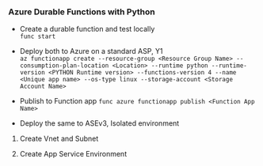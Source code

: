 ### Azure Durable Functions with Python

- Create a durable function and test locally  
`func start`

- Deploy both to Azure on a standard ASP, Y1  
`az functionapp create --resource-group <Resource Group Name> --consumption-plan-location <Location> --runtime python --runtime-version <PYTHON Runtime version> --functions-version 4 --name <Unique app name> --os-type linux --storage-account <Storage Account Name>`

- Publish to Function app
`func azure functionapp publish <Function App Name>`

- Deploy the same to ASEv3, Isolated environment
1. Create Vnet and Subnet

2. Create App Service Environment